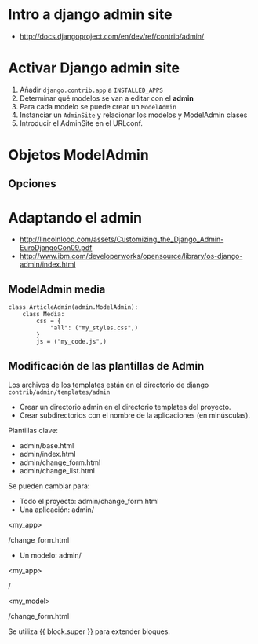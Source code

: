 

# Intro a django admin site #

  * http://docs.djangoproject.com/en/dev/ref/contrib/admin/

# Activar Django admin site #
  1. Añadir `django.contrib.app` a `INSTALLED_APPS`
  1. Determinar qué modelos se van a editar con el **admin**
  1. Para cada modelo se puede crear un `ModelAdmin`
  1. Instanciar un `AdminSite` y relacionar los modelos y ModelAdmin clases
  1. Introducir el AdminSite en el URLconf.


# Objetos ModelAdmin #

## Opciones ##

# Adaptando el admin #
  * http://lincolnloop.com/assets/Customizing_the_Django_Admin-EuroDjangoCon09.pdf
  * http://www.ibm.com/developerworks/opensource/library/os-django-admin/index.html
## ModelAdmin media ##
```
class ArticleAdmin(admin.ModelAdmin):
    class Media:
        css = {
            "all": ("my_styles.css",)
        }
        js = ("my_code.js",)
```
## Modificación de las plantillas de Admin ##
Los archivos de los templates están en el directorio de django `contrib/admin/templates/admin`
  * Crear un directorio admin en el directorio templates del proyecto.
  * Crear subdirectorios con el nombre de la aplicaciones (en minúsculas).

Plantillas clave:
  * admin/base.html
  * admin/index.html
  * admin/change\_form.html
  * admin/change\_list.html

Se pueden cambiar para:
  * Todo el proyecto: admin/change\_form.html
  * Una aplicación: admin/

<my\_app>

/change\_form.html
  * Un modelo: admin/

<my\_app>

/

<my\_model>

/change\_form.html

Se utiliza  {{ block.super }} para extender bloques.